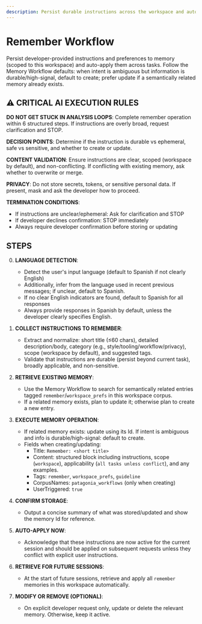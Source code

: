 ```yaml
---
description: Persist durable instructions across the workspace and auto-apply them in future tasks
---
```


# Remember Workflow

Persist developer-provided instructions and preferences to memory (scoped to this workspace) and auto-apply them across tasks. Follow the Memory Workflow defaults: when intent is ambiguous but information is durable/high-signal, default to create; prefer update if a semantically related memory already exists.

## ⚠️ CRITICAL AI EXECUTION RULES

**DO NOT GET STUCK IN ANALYSIS LOOPS**: Complete remember operation within 6 structured steps. If instructions are overly broad, request clarification and STOP.

**DECISION POINTS**: Determine if the instruction is durable vs ephemeral, safe vs sensitive, and whether to create or update.

**CONTENT VALIDATION**: Ensure instructions are clear, scoped (workspace by default), and non-conflicting. If conflicting with existing memory, ask whether to overwrite or merge.

**PRIVACY**: Do not store secrets, tokens, or sensitive personal data. If present, mask and ask the developer how to proceed.

**TERMINATION CONDITIONS**:

- If instructions are unclear/ephemeral: Ask for clarification and STOP
- If developer declines confirmation: STOP immediately
- Always require developer confirmation before storing or updating

## STEPS

0. **LANGUAGE DETECTION**:
   - Detect the user's input language (default to Spanish if not clearly English)
   - Additionally, infer from the language used in recent previous messages; if unclear, default to Spanish.
   - If no clear English indicators are found, default to Spanish for all responses
   - Always provide responses in Spanish by default, unless the developer clearly specifies English.

1. **COLLECT INSTRUCTIONS TO REMEMBER**:
   - Extract and normalize: short title (≤60 chars), detailed description/body, category (e.g., style/tooling/workflow/privacy), scope (workspace by default), and suggested tags.
   - Validate that instructions are durable (persist beyond current task), broadly applicable, and non-sensitive.

2. **RETRIEVE EXISTING MEMORY**:
   - Use the Memory Workflow to search for semantically related entries tagged `remember`/`workspace_prefs` in this workspace corpus.
   - If a related memory exists, plan to update it; otherwise plan to create a new entry.

3. **EXECUTE MEMORY OPERATION**:
   - If related memory exists: update using its Id. If intent is ambiguous and info is durable/high-signal: default to create.
   - Fields when creating/updating:
     - Title: `Remember: <short title>`
     - Content: structured block including instructions, scope (`workspace`), applicability (`all tasks unless conflict`), and any examples.
     - Tags: `remember`, `workspace_prefs`, `guideline`
     - CorpusNames: `patagonia_workflows` (only when creating)
     - UserTriggered: `true`

4. **CONFIRM STORAGE**:
   - Output a concise summary of what was stored/updated and show the memory Id for reference.

5. **AUTO-APPLY NOW**:
   - Acknowledge that these instructions are now active for the current session and should be applied on subsequent requests unless they conflict with explicit user instructions.

6. **RETRIEVE FOR FUTURE SESSIONS**:
   - At the start of future sessions, retrieve and apply all `remember` memories in this workspace automatically.

7. **MODIFY OR REMOVE (OPTIONAL)**:
   - On explicit developer request only, update or delete the relevant memory. Otherwise, keep it active.
